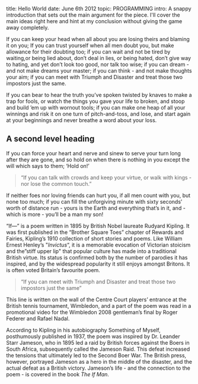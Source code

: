 title: Hello World
date: June 6th 2012
topic: PROGRAMMING
intro: A snappy introduction that sets out the main argument for the piece. I'll cover the main ideas right here and hint at my conclusion without giving the game away completely.

If you can keep your head when all about you are losing theirs and
blaming it on you; If you can trust yourself when all men doubt you, but
make allowance for their doubting too; if you can wait and not be tired
by waiting,or being lied about, don’t deal in lies, or being hated,
don’t give way to hating, and yet don’t look too good, nor talk too
wise; if you can dream - and not make dreams your master; if you can
think - and not make thoughts your aim; if you can meet with Triumph and
Disaster and treat those two impostors just the same.

If you can bear to hear the truth you’ve spoken twisted by knaves to
make a trap for fools, or watch the things you gave your life to broken,
and stoop and build ’em up with wornout tools; if you can make one heap
of all your winnings and risk it on one turn of pitch-and-toss, and
lose, and start again at your beginnings and never breathe a word about
your loss.

A second level heading
----------------------

If you can force your heart and nerve and sinew to serve your turn long
after they are gone, and so hold on when there is nothing in you except
the will which says to them; ‘Hold on!’

> “If you can talk with crowds and keep your virtue, or walk with kings - nor lose the common touch.”

If neither foes nor loving friends can hurt you, if all men count with
you, but none too much; if you can fill the unforgiving minute with
sixty seconds’ worth of distance run - yours is the Earth and everything
that’s in it, and - which is more - you’ll be a man my son!

“If—” is a poem written in 1895 by British Nobel laureate Rudyard
Kipling. It was first published in the “Brother Square Toes” chapter of
Rewards and Fairies, Kipling’s 1910 collection of short stories and
poems. Like William Ernest Henley’s "*Invictus*“, it is a memorable
evocation of Victorian stoicism and the”stiff upper lip" that popular
culture has made into a traditional British virtue. Its status is
confirmed both by the number of parodies it has inspired, and by the
widespread popularity it still enjoys amongst Britons. It is often voted
Britain’s favourite poem.

> “If you can meet with Triumph and Disaster and treat those two impostors just the same”

This line is written on the wall of the Centre Court players’ entrance
at the British tennis tournament, Wimbledon, and a part of the poem was
read in a promotional video for the Wimbledon 2008 gentleman’s final by
Roger Federer and Rafael Nadal.

According to Kipling in his autobiography Something of Myself,
posthumously published in 1937, the poem was inspired by Dr. Leander
Starr Jameson, who in 1895 led a raid by British forces against the
Boers in South Africa, subsequently called the Jameson Raid. This defeat
increased the tensions that ultimately led to the Second Boer War. The
British press, however, portrayed Jameson as a hero in the middle of the
disaster, and the actual defeat as a British victory. Jameson’s life -
and the connection to the poem - is covered in the book *The If Man*.
